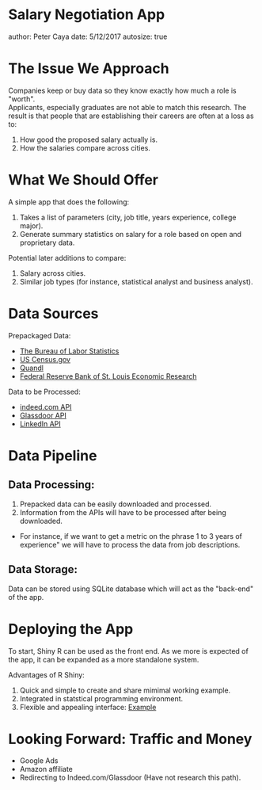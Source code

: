 Salary Negotiation App
========================================================
author: Peter Caya
date: 5/12/2017
autosize: true


The Issue We Approach
========================================================

Companies keep or buy data so they know exactly how much a role is "worth".  
Applicants, especially graduates are not able to match this research.  The result is that people that are establishing their careers are often at a loss as to:

1. How good the proposed salary actually is.
2. How the salaries compare across cities.


What We Should Offer
========================================================

A simple app that does the following:

1. Takes a list of parameters (city, job title, years experience, college major).
2. Generate summary statistics on salary for a role based on open and proprietary data.

Potential later additions to compare:

1. Salary across cities.
2. Similar job types (for instance, statistical analyst and business analyst).



Data Sources
========================================================

Prepackaged Data:

* [The Bureau of Labor Statistics](https://www.bls.gov/)
* [US Census.gov](https://www.census.gov/data.html)
* [Quandl](https://www.quandl.com/)
* [Federal Reserve Bank of St. Louis Economic Research](https://fred.stlouisfed.org/)

Data to be Processed:

* [indeed.com API](https://github.com/indeedlabs/indeed-python)
* [Glassdoor API](https://www.glassdoor.com/developer/index.htm)
* [LinkedIn API](https://developer.linkedin.com/)



Data Pipeline
========================================================

## Data Processing:

1. Prepacked data can be easily downloaded and processed.
2. Information from the APIs will have to be processed after being downloaded.
  * For instance, if we want to get a metric on the phrase 
  1 to 3 years of experience" we will have to  process the data from job descriptions.
  

## Data Storage:

Data can be stored using SQLite database which will act as the "back-end" of the app.


<!-- ## Accessing the Data: -->

<!-- A user will enter the type of job, years of experience, and other factors.   -->

<!-- Data will be returned from the database, and then some algorithm will be used on the filtered data to estimate a salary range. -->


Deploying the App
========================================================

To start, Shiny R can be used as the front end.  As we more is expected of the app, it can be expanded as a more standalone system.

Advantages of R Shiny:

1. Quick and simple to create and share mimimal working example.
2. Integrated in statstical programming environment.
3. Flexible and appealing interface:  [Example](https://shiny.rstudio.com/gallery/superzip-example.html)



Looking Forward:  Traffic and Money
========================================================

* Google Ads
* Amazon affiliate
* Redirecting to Indeed.com/Glassdoor (Have not research this path).

